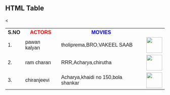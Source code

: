 <!DOCTYPE html>
<html>
<head>
<style>
table {
  font-family: arial, sans-serif;
  border-collapse: collapse;
  width: 100%;
}

td, th {
  border: 1px solid #dddddd;
  text-align: left;
  padding: 8px;
}

tr:nth-child(even) {
  background-color: #dddddd;
}
</style>
</head>
<body>

<h2>HTML Table</h2>

<table>
  <tr>
    <th>S.NO</th>
    <th style=color:red;>ACTORS</th>
    <th style=color:blue;>MOVIES<th>
  </tr>
  <tr>
      <td>1.</td>
    <td>pawan kalyan</td>
    <td>tholiprema,BRO,VAKEEL SAAB</td>
    <td><a href="https://en.wikipedia.org/wiki/Pawan_Kalyan"><img src="C:\Users\kharthik\Downloads\PSPK.jpg" width="50" height ="50"></a>  </td>
	<
  </tr>
  <tr>
      <td>2.</td>
    <td>ram charan</td>
    <td>RRR,Acharya,chirutha</td>
	<td><a href="https://en.wikipedia.org/wiki/Ram_Charan"><img src="C:\Users\kharthik\Downloads\rc.jpg" width="50" height ="50"></a> </td>
  </tr>
  <td>3.</td>
    <td>chiranjeevi</td>
    <td>Acharya,khaidi no 150,bola shankar</td>
    <td><a href="https://en.wikipedia.org/wiki/Chiranjeevi"><img src="C:\Users\kharthik\Downloads\chiranjeevi.jpg" width="50" height="50"></a> </td>
  </tr>
  
</table>

</body>
</html>

